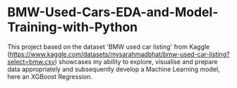 # BMW-Used-Cars-EDA-and-Model-Training-with-Python

This project based on the dataset 'BMW used car listing' from Kaggle (https://www.kaggle.com/datasets/mysarahmadbhat/bmw-used-car-listing?select=bmw.csv) showcases my ability to explore, visualise and prepare data appropriately and subsequently develop a Machine Learning model, here an XGBoost Regression.

